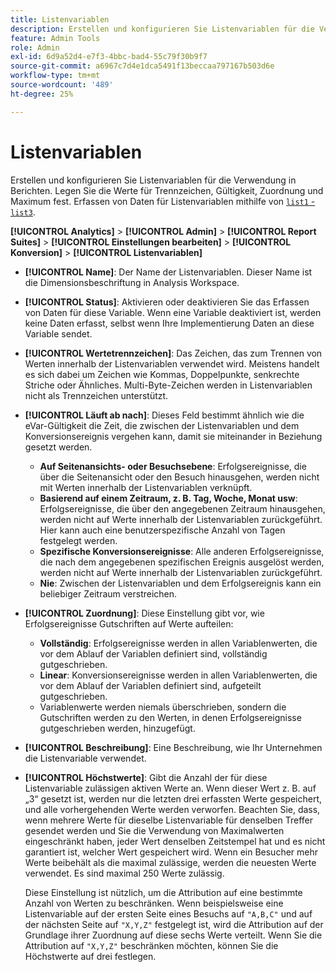 ```yaml
---
title: Listenvariablen
description: Erstellen und konfigurieren Sie Listenvariablen für die Verwendung in Berichten.
feature: Admin Tools
role: Admin
exl-id: 6d9a52d4-e7f3-4bbc-bad4-55c79f30b9f7
source-git-commit: a6967c7d4e1dca5491f13beccaa797167b503d6e
workflow-type: tm+mt
source-wordcount: '489'
ht-degree: 25%

---
```


# Listenvariablen

Erstellen und konfigurieren Sie Listenvariablen für die Verwendung in Berichten. Legen Sie die Werte für Trennzeichen, Gültigkeit, Zuordnung und Maximum fest. Erfassen von Daten für Listenvariablen mithilfe von [`list1` - `list3`](/help/implement/vars/page-vars/list.md).

**[!UICONTROL Analytics]** > **[!UICONTROL Admin]** > **[!UICONTROL Report Suites]** > **[!UICONTROL Einstellungen bearbeiten]** > **[!UICONTROL Konversion]** > **[!UICONTROL Listenvariablen]**

* **[!UICONTROL Name]**: Der Name der Listenvariablen. Dieser Name ist die Dimensionsbeschriftung in Analysis Workspace.

* **[!UICONTROL Status]**: Aktivieren oder deaktivieren Sie das Erfassen von Daten für diese Variable. Wenn eine Variable deaktiviert ist, werden keine Daten erfasst, selbst wenn Ihre Implementierung Daten an diese Variable sendet.

* **[!UICONTROL Wertetrennzeichen]**: Das Zeichen, das zum Trennen von Werten innerhalb der Listenvariablen verwendet wird. Meistens handelt es sich dabei um Zeichen wie Kommas, Doppelpunkte, senkrechte Striche oder Ähnliches. Multi-Byte-Zeichen werden in Listenvariablen nicht als Trennzeichen unterstützt.

* **[!UICONTROL Läuft ab nach]**: Dieses Feld bestimmt ähnlich wie die eVar-Gültigkeit die Zeit, die zwischen der Listenvariablen und dem Konversionsereignis vergehen kann, damit sie miteinander in Beziehung gesetzt werden.
   * **Auf Seitenansichts- oder Besuchsebene**: Erfolgsereignisse, die über die Seitenansicht oder den Besuch hinausgehen, werden nicht mit Werten innerhalb der Listenvariablen verknüpft.
   * **Basierend auf einem Zeitraum, z. B. Tag, Woche, Monat usw**: Erfolgsereignisse, die über den angegebenen Zeitraum hinausgehen, werden nicht auf Werte innerhalb der Listenvariablen zurückgeführt. Hier kann auch eine benutzerspezifische Anzahl von Tagen festgelegt werden.
   * **Spezifische Konversionsereignisse**: Alle anderen Erfolgsereignisse, die nach dem angegebenen spezifischen Ereignis ausgelöst werden, werden nicht auf Werte innerhalb der Listenvariablen zurückgeführt.
   * **Nie**: Zwischen der Listenvariablen und dem Erfolgsereignis kann ein beliebiger Zeitraum verstreichen.

* **[!UICONTROL Zuordnung]**: Diese Einstellung gibt vor, wie Erfolgsereignisse Gutschriften auf Werte aufteilen:
   * **Vollständig**: Erfolgsereignisse werden in allen Variablenwerten, die vor dem Ablauf der Variablen definiert sind, vollständig gutgeschrieben.
   * **Linear**: Konversionsereignisse werden in allen Variablenwerten, die vor dem Ablauf der Variablen definiert sind, aufgeteilt gutgeschrieben.
   * Variablenwerte werden niemals überschrieben, sondern die Gutschriften werden zu den Werten, in denen Erfolgsereignisse gutgeschrieben werden, hinzugefügt.

* **[!UICONTROL Beschreibung]**: Eine Beschreibung, wie Ihr Unternehmen die Listenvariable verwendet.

* **[!UICONTROL Höchstwerte]**: Gibt die Anzahl der für diese Listenvariable zulässigen aktiven Werte an. Wenn dieser Wert z. B. auf „3“ gesetzt ist, werden nur die letzten drei erfassten Werte gespeichert, und alle vorhergehenden Werte werden verworfen. Beachten Sie, dass, wenn mehrere Werte für dieselbe Listenvariable für denselben Treffer gesendet werden und Sie die Verwendung von Maximalwerten eingeschränkt haben, jeder Wert denselben Zeitstempel hat und es nicht garantiert ist, welcher Wert gespeichert wird. Wenn ein Besucher mehr Werte beibehält als die maximal zulässige, werden die neuesten Werte verwendet. Es sind maximal 250 Werte zulässig.

  Diese Einstellung ist nützlich, um die Attribution auf eine bestimmte Anzahl von Werten zu beschränken. Wenn beispielsweise eine Listenvariable auf der ersten Seite eines Besuchs auf `"A,B,C"` und auf der nächsten Seite auf `"X,Y,Z"` festgelegt ist, wird die Attribution auf der Grundlage ihrer Zuordnung auf diese sechs Werte verteilt. Wenn Sie die Attribution auf `"X,Y,Z"` beschränken möchten, können Sie die Höchstwerte auf drei festlegen.
